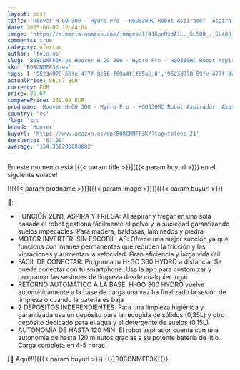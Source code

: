 ```yaml
---
layout: post
title: 'Hoover H-GO 300 - Hydro Pro - HGO330HC Robot Aspirador  Aspira  Barre  friega y Pasa la mopa  2 depósitos  Wi-Fi  conexión Alexa  120mins  Mando y Base de Carga  Sensor anticaída y antichoque  Negro'
date: 2025-06-07 12:44:04
image: 'https://m.media-amazon.com/images/I/416pnMxdA1L._SL500_._SL400_.jpg'
comments: true
category: ofertas
author: 'tole.es'
slug: 'B08CNMFF3K-es Hoover H-GO 300 - Hydro Pro - HGO330HC Robot Aspirador...'
sku: 'B08CNMFF3K-es'
tags: [ '9523d978-59fe-477f-8c56-f69a4f1f65a6_0','9523d978-59fe-477f-8c56-f69a4f1f65a6_2001','Arborist Merchandising Root','Aspiración, limpieza y cuidado de suelo y ventanas','Aspiradoras','Hogar y cocina','Robots aspiradores','Self Service','Special Features Stores','alexa','hoover','🇪🇸', ]
actualPrice: 86.67 EUR
currency: EUR
price: 86.67
comparePrice: 269.99 EUR
prodname: 'Hoover H-GO 300 - Hydro Pro - HGO330HC Robot Aspirador  Aspira  Barre  friega y Pasa la mopa  2 depósitos  Wi-Fi  conexión Alexa  120mins  Mando y Base de Carga  Sensor anticaída y antichoque  Negro'
country: 'es'
flag: '🇪🇸'
brand: 'Hoover'
buyurl: 'https://www.amazon.es/dp/B08CNMFF3K/?tag=tolees-21'
descuento: '67.90'
average: '154.359200000002'
---
```


En este momento está [{{< param title >}}]({{< param buyurl >}}) en el siguiente enlace!

[![{{< param prodname >}}]({{< param image >}})]({{< param buyurl >}})

🔎:

- FUNCIÓN 2EN1, ASPIRA Y FRIEGA: Al aspirar y fregar en una sola pasada el robot gestiona fácilmente el polvo y la suciedad garantizando suelos impecables. Para madera, baldosas, laminados y piedra
- MOTOR INVERTER, SIN ESCOBILLAS: Ofrece una mejor succión ya que funciona con imanes permanentes que reducen la fricción y las vibraciones y aumentan la velocidad. Gran eficiencia y larga vida útil
- FÁCIL DE CONECTAR: Programa tu H-GO 300 HYDRO a distancia. Se puede conectar con tu smartphone. Usa la app para customizar y programar las sesiones de limpieza desde cualquier lugar
- RETORNO AUTOMÁTICO A LA BASE: H-GO 300 HYDRO vuelve automáticamente a la base de carga una vez ha finalizado la sesión de limpieza o cuando la batería es baja
- 2 DEPÓSITOS INDEPENDIENTES: Para una limpieza higiénica y garantizada usa un depósito para la recogida de sólidos (0,35L) y otro depósito dedicado para el agua y el detergente de suelos (0,15L)
- AUTONOMÍA DE HASTA 120 MIN: El robot aspirador cuenta con una autonomía de hasta 120 minutos gracias a su potente batería de litio. Carga completa en 4-5 horas

[🛒 Aquí!!!]({{< param buyurl >}})
{{<world>}}B08CNMFF3K{{</world>}}
